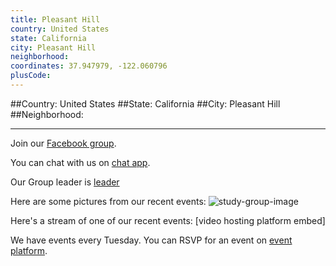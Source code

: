 ```yaml
---
title: Pleasant Hill
country: United States
state: California
city: Pleasant Hill
neighborhood: 
coordinates: 37.947979, -122.060796
plusCode:
---
```


##Country: United States
##State: California
##City: Pleasant Hill
##Neighborhood: 
*****
Join our [Facebook group](https://www.facebook.com/groups/free.code.camp.pleasantHill).

You can chat with us on [chat app]().

Our Group leader is [leader]()

Here are some pictures from our recent events:
![study-group-image]()

Here's a stream of one of our recent events:
[video hosting platform embed]

We have events every Tuesday. You can RSVP for an event on [event platform]().
